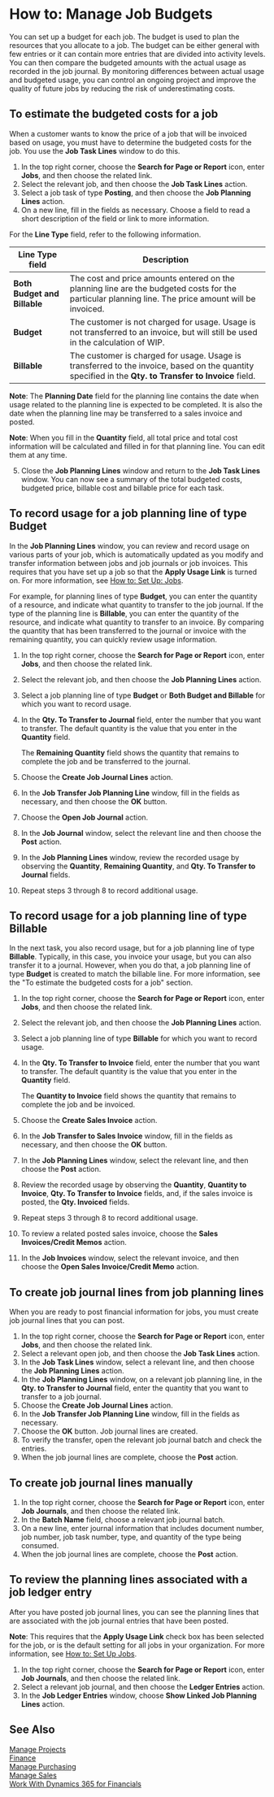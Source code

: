 <properties
                pageTitle="How to: Manage Job Budgets| Financials"
                description="Describes how to budget for jobs."
                services="project-madeira"
                documentationCenter=""
                authors="SorenGP"
/>
<tags
    ms.service="project-madeira"
    ms.topic="article"
    ms.devlang="na"
    ms.tgt_pltfrm="na"
    ms.workload="na"
    ms.date="10/25/2016"
    ms.author="SorenGP" />

# How to: Manage Job Budgets
You can set up a budget for each job. The budget is used to plan the resources that you allocate to a job. The budget can be either general with few entries or it can contain more entries that are divided into activity levels. You can then compare the budgeted amounts with the actual usage as recorded in the job journal. By monitoring differences between actual usage and budgeted usage, you can control an ongoing project and improve the quality of future jobs by reducing the risk of underestimating costs.

## To estimate the budgeted costs for a job  
When a customer wants to know the price of a job that will be invoiced based on usage, you must have to determine the budgeted costs for the job. You use the **Job Task Lines** window to do this. 
  
1. In the top right corner, choose the **Search for Page or Report** icon, enter **Jobs**, and then choose the related link.  
2. Select the relevant job, and then choose the **Job Task Lines** action.  
3. Select a job task of type **Posting**, and then choose the **Job Planning Lines** action.
4. On a new line, fill in the fields as necessary. Choose a field to read a short description of the field or link to more information.   

For the **Line Type** field, refer to the following information.  
  
|Line Type field|Description|  
|---------------|-----------|  
|**Both Budget and Billable**|The cost and price amounts entered on the planning line are the budgeted costs for the particular planning line. The price amount will be invoiced.|  
|**Budget**|The customer is not charged for usage. Usage is not transferred to an invoice, but will still be used in the calculation of WIP.|  
|**Billable**|The customer is charged for usage. Usage is transferred to the invoice, based on the quantity specified in the **Qty. to Transfer to Invoice** field.|  
  
**Note**: The **Planning Date** field for the planning line contains the date when usage related to the planning line is expected to be completed. It is also the date when the planning line may be transferred to a sales invoice and posted.  
  
**Note**: When you fill in the **Quantity** field, all total price and total cost information will be calculated and filled in for that planning line. You can edit them at any time.
  
5. Close the **Job Planning Lines** window and return to the **Job Task Lines** window. You can now see a summary of the total budgeted costs, budgeted price, billable cost and billable price for each task.

## To record usage for a job planning line of type **Budget** 
In the **Job Planning Lines** window, you can review and record usage on various parts of your job, which is automatically updated as you modify and transfer information between jobs and job journals or job invoices. This requires that you have set up a job so that the **Apply Usage Link** is turned on. For more information, see [How to: Set Up: Jobs](projects-how-setup-jobs.md).  

For example, for planning lines of type **Budget**, you can enter the quantity of a resource, and indicate what quantity to transfer to the job journal. If the type of the planning line is **Billable**, you can enter the quantity of the resource, and indicate what quantity to transfer to an invoice. By comparing the quantity that has been transferred to the journal or invoice with the remaining quantity, you can quickly review usage information.
  
1. In the top right corner, choose the **Search for Page or Report** icon, enter **Jobs**, and then choose the related link.  
2. Select the relevant job, and then choose the **Job Planning Lines** action.
3. Select a job planning line of type **Budget** or **Both Budget and Billable** for which you want to record usage. 
4. In the **Qty. To Transfer to Journal** field, enter the number that you want to transfer. The default quantity is the value that you enter in the **Quantity** field. 
  
    The **Remaining Quantity** field shows the quantity that remains to complete the job and be transferred to the journal.  
  
5. Choose the **Create Job Journal Lines** action. 
6. In the **Job Transfer Job Planning Line** window, fill in the fields as necessary, and then choose the **OK** button.
7. Choose the **Open Job Journal** action.  
8. In the **Job Journal** window, select the relevant line and then choose the **Post** action. 
9. In the **Job Planning Lines** window, review the recorded usage by observing the **Quantity**, **Remaining Quantity**, and **Qty. To Transfer to Journal** fields.  
10. Repeat steps 3 through 8 to record additional usage.  
  
## To record usage for a job planning line of type **Billable**  
In the next task, you also record usage, but for a job planning line of type **Billable**. Typically, in this case, you invoice your usage, but you can also transfer it to a journal. However, when you do that, a job planning line of type **Budget** is created to match the billable line. For more information, see the "To estimate the budgeted costs for a job" section.
  
1. In the top right corner, choose the **Search for Page or Report** icon, enter **Jobs**, and then choose the related link. 
2. Select the relevant job, and then choose the **Job Planning Lines** action.  
3. Select a job planning line of type **Billable** for which you want to record usage.
4. In the **Qty. To Transfer to Invoice** field, enter the number that you want to transfer. The default quantity is the value that you enter in the **Quantity** field.
  
    The **Quantity to Invoice** field shows the quantity that remains to complete the job and be invoiced.  
  
5. Choose the **Create Sales Invoice** action.
6. In the **Job Transfer to Sales Invoice** window, fill in the fields as necessary, and then choose the **OK** button.
7. In the **Job Planning Lines** window, select the relevant line, and then choose the **Post** action.
8. Review the recorded usage by observing the **Quantity**, **Quantity to Invoice**, **Qty. To Transfer to Invoice** fields, and, if the sales invoice is posted, the **Qty. Invoiced** fields.
9. Repeat steps 3 through 8 to record additional usage.  
10. To review a related posted sales invoice, choose the **Sales Invoices/Credit Memos** action.  
11. In the **Job Invoices** window, select the relevant invoice, and then choose the **Open Sales Invoice/Credit Memo** action.         

## To create job journal lines from job planning lines  
When you are ready to post financial information for jobs, you must create job journal lines that you can post. 
  
1. In the top right corner, choose the **Search for Page or Report** icon, enter **Jobs**, and then choose the related link.  
2. Select a relevant open job, and then choose the **Job Task Lines** action.  
3. In the **Job Task Lines** window, select a relevant line, and then choose the **Job Planning Lines** action.
4. In the **Job Planning Lines** window, on a relevant job planning line, in the **Qty. to Transfer to Journal** field, enter the quantity that you want to transfer to a job journal.  
5. Choose the **Create Job Journal Lines** action.
6. In the **Job Transfer Job Planning Line** window, fill in the fields as necessary.  
7.  Choose the **OK** button. Job journal lines are created. 
8. To verify the transfer, open the relevant job journal batch and check the entries.  
9. When the job journal lines are complete, choose the **Post** action.  

## To create job journal lines manually  
  
1. In the top right corner, choose the **Search for Page or Report** icon, enter **Job Journals**, and then choose the related link.  
2. In the **Batch Name** field, choose a relevant job journal batch.  
3. On a new line, enter journal information that includes document number, job number, job task number, type, and quantity of the type being consumed.  
4. When the job journal lines are complete, choose the **Post** action.  

## To review the planning lines associated with a job ledger entry  
After you have posted job journal lines, you can see the planning lines that are associated with the job journal entries that have been posted. 

**Note**: This requires that the **Apply Usage Link** check box has been selected for the job, or is the default setting for all jobs in your organization. For more information, see [How to: Set Up Jobs](projects-how-setup-jobs.md).  
  
1. In the top right corner, choose the **Search for Page or Report** icon, enter **Job Journals**, and then choose the related link.  
2. Select a relevant job journal, and then choose the **Ledger Entries** action.  
3. In the **Job Ledger Entries** window, choose **Show Linked Job Planning Lines** action.  
  
## See Also
[Manage Projects](projects-manage-projects.md)  
[Finance](finance.md)  
[Manage Purchasing](purchasing-manage-purchasing.md)         
[Manage Sales](sales-manage-sales.md)      
[Work With Dynamics 365 for Financials](ui-work-product.md)  
